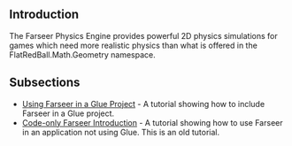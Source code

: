 ## Introduction

The Farseer Physics Engine provides powerful 2D physics simulations for games which need more realistic physics than what is offered in the FlatRedBall.Math.Geometry namespace.

## Subsections

-   [Using Farseer in a Glue Project](/documentation/tutorials/flatredballxna-tutorials-farseer/using-farseer-in-a-glue-project/.md) - A tutorial showing how to include Farseer in a Glue project.
-   [Code-only Farseer Introduction](/documentation/tutorials/flatredballxna-tutorials-farseer/code-only-farseer-introduction/.md) - A tutorial showing how to use Farseer in an application not using Glue. This is an old tutorial.

 
